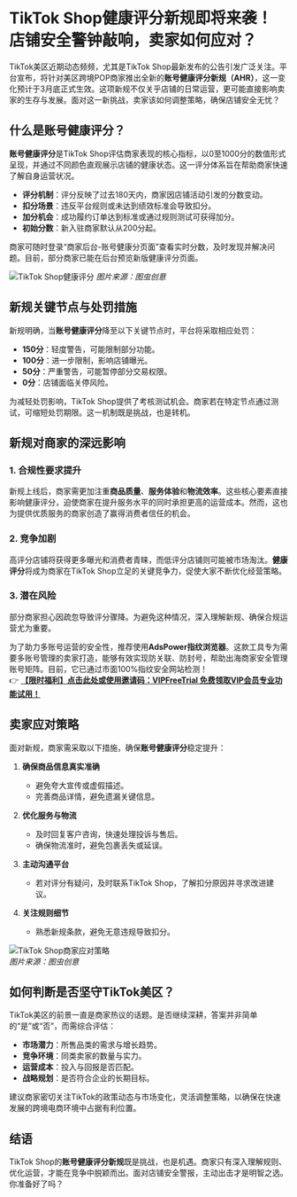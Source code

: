 # TikTok Shop健康评分新规即将来袭！店铺安全警钟敲响，卖家如何应对？

TikTok美区近期动态频频，尤其是TikTok Shop最新发布的公告引发广泛关注。平台宣布，将针对美区跨境POP商家推出全新的**账号健康评分新规（AHR）**，这一变化预计于3月底正式生效。这项新规不仅关乎店铺的日常运营，更可能直接影响卖家的生存与发展。面对这一新挑战，卖家该如何调整策略，确保店铺安全无忧？

## 什么是账号健康评分？

**账号健康评分**是TikTok Shop评估商家表现的核心指标，以0至1000分的数值形式呈现，并通过不同颜色直观展示店铺的健康状态。这一评分体系旨在帮助商家快速了解自身运营状况。

- **评分机制**：评分反映了过去180天内，商家因店铺活动引发的分数变动。
- **扣分场景**：违反平台规则或未达到绩效标准会导致扣分。
- **加分机会**：成功履约订单达到标准或通过规则测试可获得加分。
- **初始分数**：新入驻商家默认从200分起。

商家可随时登录“商家后台-账号健康分页面”查看实时分数，及时发现并解决问题。目前，部分商家已能在后台预览新版健康评分页面。

![TikTok Shop健康评分](https://198301.xyz/img/7490589426849738.webp)
*图片来源：图虫创意*

## 新规关键节点与处罚措施

新规明确，当**账号健康评分**降至以下关键节点时，平台将采取相应处罚：

- **150分**：轻度警告，可能限制部分功能。
- **100分**：进一步限制，影响店铺曝光。
- **50分**：严重警告，可能暂停部分交易权限。
- **0分**：店铺面临关停风险。

为减轻处罚影响，TikTok Shop提供了考核测试机会。商家若在特定节点通过测试，可缩短处罚期限。这一机制既是挑战，也是转机。

## 新规对商家的深远影响

### 1. 合规性要求提升
新规上线后，商家需更加注重**商品质量**、**服务体验**和**物流效率**。这些核心要素直接影响健康评分，迫使商家在提升服务水平的同时承担更高的运营成本。然而，这也为提供优质服务的商家创造了赢得消费者信任的机会。

### 2. 竞争加剧
高评分店铺将获得更多曝光和消费者青睐，而低评分店铺则可能被市场淘汰。**健康评分**将成为商家在TikTok Shop立足的关键竞争力，促使大家不断优化经营策略。

### 3. 潜在风险
部分商家担心因疏忽导致评分骤降。为避免这种情况，深入理解新规、确保合规运营尤为重要。

为了助力多账号运营的安全性，推荐使用**AdsPower指纹浏览器**。这款工具专为需要多账号管理的卖家打造，能够有效实现防关联、防封号，帮助出海商家安全管理账号矩阵。目前，它已通过市面100%指纹安全网站检测！  
👉 **[【限时福利】点击此处或使用邀请码：VIPFreeTrial 免费领取VIP会员专业功能试用！](https://bit.ly/adspower_free)**

## 卖家应对策略

面对新规，商家需采取以下措施，确保**账号健康评分**稳定提升：

1. **确保商品信息真实准确**  
   - 避免夸大宣传或虚假描述。
   - 完善商品详情，避免遗漏关键信息。

2. **优化服务与物流**  
   - 及时回复客户咨询，快速处理投诉与售后。
   - 确保物流准时，避免包裹丢失或延误。

3. **主动沟通平台**  
   - 若对评分有疑问，及时联系TikTok Shop，了解扣分原因并寻求改进建议。

4. **关注规则细节**  
   - 熟悉新规条款，避免无意违规导致扣分。

![TikTok Shop商家应对策略](https://198301.xyz/img/955859143128745.webp)  
*图片来源：图虫创意*

## 如何判断是否坚守TikTok美区？

TikTok美区的前景一直是商家热议的话题。是否继续深耕，答案并非简单的“是”或“否”，而需综合评估：

- **市场潜力**：所售品类的需求与增长趋势。
- **竞争环境**：同类卖家的数量与实力。
- **运营成本**：投入与回报是否匹配。
- **战略规划**：是否符合企业的长期目标。

建议商家密切关注TikTok的政策动态与市场变化，灵活调整策略，以确保在快速发展的跨境电商环境中占据有利位置。

## 结语

TikTok Shop的**账号健康评分新规**既是挑战，也是机遇。商家只有深入理解规则、优化运营，才能在竞争中脱颖而出。面对店铺安全警报，主动出击才是明智之选。你准备好了吗？